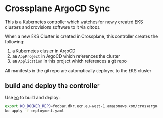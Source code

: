# Crossplane ArgoCD Sync
This is a Kubernetes controller which watches for newly created EKS clusters and provisions software to it via gitops.

When a new EKS Cluster is created in Crossplane, this controller creates the following:
1. a Kubernetes cluster in ArgoCD
2. an `AppProject` in ArgoCD which references the cluster 
3. an `Application` in this project which references a git repo

All manifests in the git repo are automatically deployed to the EKS cluster

## build and deploy the controller
Use [ko](https://github.com/google/ko) to build and deploy:
```bash
export KO_DOCKER_REPO=foobar.dkr.ecr.eu-west-1.amazonaws.com/crossargo-sync
ko apply -f deployment.yaml
```